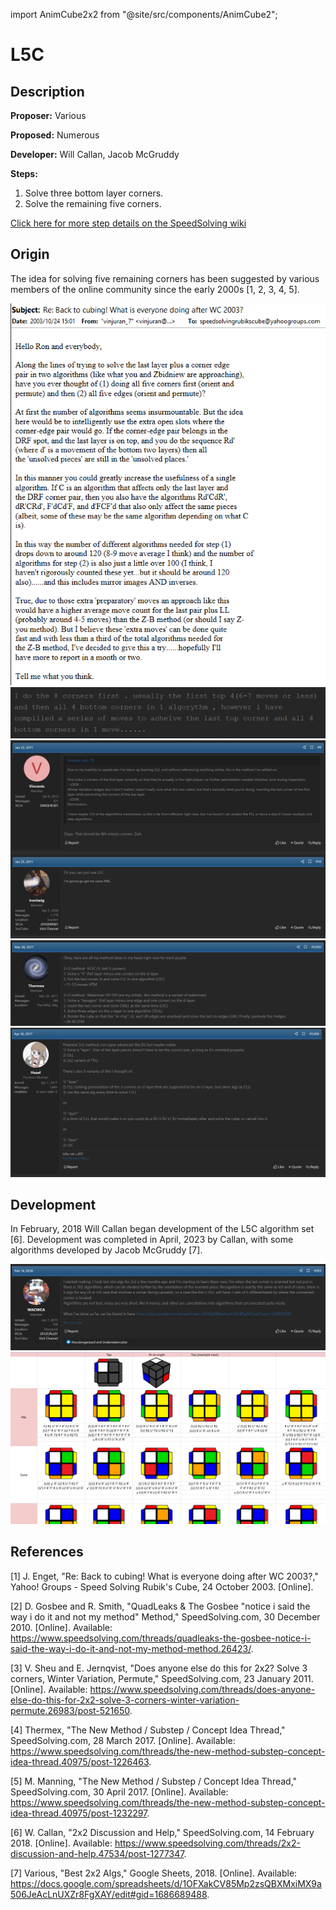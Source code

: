 import AnimCube2x2 from "@site/src/components/AnimCube2";

# L5C

<AnimCube2x2 params="position=lluuu&scale=6&hint=10&hintborder=1&move=RU'R2FRF'U2RU'R'&initrevmove=#&facelets=yyyywwwwbbbbggggoooorrrr" width="400px" height="400px" />

## Description

**Proposer:** Various

**Proposed:** Numerous

**Developer:** Will Callan, Jacob McGruddy

**Steps:**

1. Solve three bottom layer corners.
2. Solve the remaining five corners.

[Click here for more step details on the SpeedSolving wiki](https://www.speedsolving.com/wiki/index.php?title=1LLS)

## Origin

The idea for solving five remaining corners has been suggested by various members of the online community since the early 2000s [1, 2, 3, 4, 5].

![](img/L5C/OldIdea1.png)
![](img/L5C/OldIdea2.png)
![](img/L5C/OldIdea3.png)
![](img/L5C/OldIdea4.png)
![](img/L5C/OldIdea5.png)

## Development

In February, 2018 Will Callan began development of the L5C algorithm set [6]. Development was completed in April, 2023 by Callan, with some algorithms developed by Jacob McGruddy [7].

![](img/L5C/Dev1.png)
![](img/L5C/Dev2.png)

## References

[1] 	J. Enget, "Re: Back to cubing! What is everyone doing after WC 2003?," Yahoo! Groups - Speed Solving Rubik's Cube, 24 October 2003. [Online]. 

[2] 	D. Gosbee and R. Smith, "QuadLeaks & The Gosbee "notice i said the way i do it and not my method" Method," SpeedSolving.com, 30 December 2010. [Online]. Available: https://www.speedsolving.com/threads/quadleaks-the-gosbee-notice-i-said-the-way-i-do-it-and-not-my-method-method.26423/.

[3] 	V. Sheu and E. Jernqvist, "Does anyone else do this for 2x2? Solve 3 corners, Winter Variation, Permute," SpeedSolving.com, 23 January 2011. [Online]. Available: https://www.speedsolving.com/threads/does-anyone-else-do-this-for-2x2-solve-3-corners-winter-variation-permute.26983/post-521650.

[4] 	Thermex, "The New Method / Substep / Concept Idea Thread," SpeedSolving.com, 28 March 2017. [Online]. Available: https://www.speedsolving.com/threads/the-new-method-substep-concept-idea-thread.40975/post-1226463.

[5] 	M. Manning, "The New Method / Substep / Concept Idea Thread," SpeedSolving.com, 30 April 2017. [Online]. Available: https://www.speedsolving.com/threads/the-new-method-substep-concept-idea-thread.40975/post-1232297.

[6] 	W. Callan, "2x2 Discussion and Help," SpeedSolving.com, 14 February 2018. [Online]. Available: https://www.speedsolving.com/threads/2x2-discussion-and-help.47534/post-1277347.

[7] 	Various, "Best 2x2 Algs," Google Sheets, 2018. [Online]. Available: https://docs.google.com/spreadsheets/d/1OFXakCV85Mp2zsQBXMxiMX9a506JeAcLnUXZr8FgXAY/edit#gid=1686689488.
